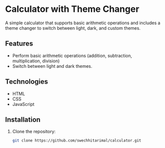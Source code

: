 # Calculator with Theme Changer

A simple calculator that supports basic arithmetic operations and includes a theme changer to switch between light, dark, and custom themes.

## Features
- Perform basic arithmetic operations (addition, subtraction, multiplication, division)
- Switch between light and dark themes.

## Technologies
- HTML
- CSS
- JavaScript

## Installation
1. Clone the repository:
   ```bash
   git clone https://github.com/swechhitarimal/calculator.git
